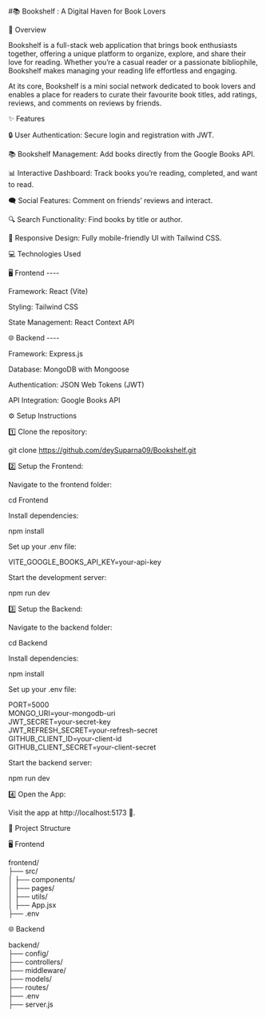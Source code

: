 #📚 Bookshelf : A Digital Haven for Book Lovers

📝 Overview

Bookshelf is a full-stack web application that brings book enthusiasts together, offering a unique platform to organize, explore, and share their love for reading. Whether you’re a casual reader or a passionate bibliophile, Bookshelf makes managing your reading life effortless and engaging.

At its core, Bookshelf is a mini social network dedicated to book lovers and enables a place for readers to curate their favourite book titles, add ratings, reviews, and comments on reviews by friends.

✨ Features

🔒 User Authentication: Secure login and registration with JWT.

📚 Bookshelf Management: Add books directly from the Google Books API.

📊 Interactive Dashboard: Track books you’re reading, completed, and want to read.

🗨️ Social Features: Comment on friends’ reviews and interact.

🔍 Search Functionality: Find books by title or author.

📱 Responsive Design: Fully mobile-friendly UI with Tailwind CSS.




💻 Technologies Used

🖥️ Frontend ----

Framework: React (Vite)

Styling: Tailwind CSS

State Management: React Context API


🌐 Backend ----

Framework: Express.js

Database: MongoDB with Mongoose

Authentication: JSON Web Tokens (JWT)

API Integration: Google Books API

⚙️ Setup Instructions

1️⃣ Clone the repository:

git clone https://github.com/deySuparna09/Bookshelf.git

2️⃣ Setup the Frontend:

Navigate to the frontend folder:

cd Frontend

Install dependencies:

npm install

Set up your .env file:

VITE_GOOGLE_BOOKS_API_KEY=your-api-key

Start the development server:

npm run dev

3️⃣ Setup the Backend:

Navigate to the backend folder:

cd Backend

Install dependencies:

npm install

Set up your .env file:

PORT=5000  
MONGO_URI=your-mongodb-uri  
JWT_SECRET=your-secret-key  
JWT_REFRESH_SECRET=your-refresh-secret   
GITHUB_CLIENT_ID=your-client-id  
GITHUB_CLIENT_SECRET=your-client-secret


Start the backend server:

npm run dev

4️⃣ Open the App:

Visit the app at http://localhost:5173 🎉.

📂 Project Structure

🖥️ Frontend

frontend/  
├── src/  
│   ├── components/  
│   ├── pages/  
│   ├── utils/   
│   ├── App.jsx  
├── .env   

🌐 Backend

backend/  
├── config/  
├── controllers/  
├── middleware/  
├── models/  
├── routes/   
├── .env  
├── server.js  
